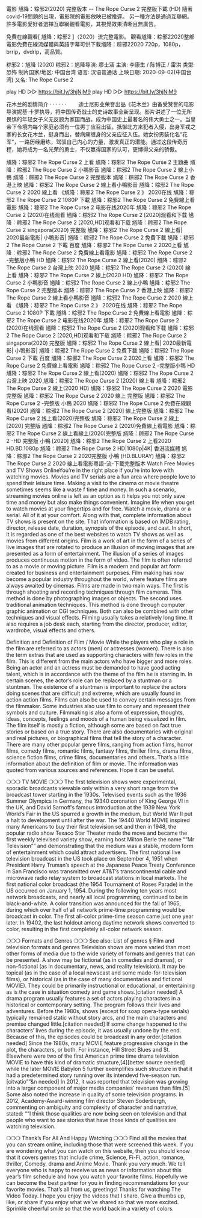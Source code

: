 電影 馗降：粽邪2(2020) 完整版本 --   The Rope Curse 2 完整版下載 (HD)
隨著covid-19問題的出現，電影院的電影放映已被推遲。 另一種方法是通過互聯網。 許多電影愛好者選擇互聯網觀看電影，其視覺效果清晰且無廣告。

免費在線觀看[ 馗降：粽邪2 ]（2020）流完整電影。 觀看馗降：粽邪22020整部電影免費在線流媒體與英語字幕可供下載馗降：粽邪22020 720p，1080p，brrip，dvdrip，高品質。


粽邪2：馗降 (2020)
粽邪2：馗降导演: 廖士涵
主演: 李康生 / 陈博正 / 雷洪
类型: 恐怖
制片国家/地区: 中国台湾
语言: 汉语普通话
上映日期: 2020-09-02(中国台湾)
又名: The Rope Curse 2

play HD ▷▷ https://bit.ly/3hjNjM9
play HD ▷▷ https://bit.ly/3hjNjM9

花木兰的剧情简介 · · · · · ·
　　迪士尼影业荣誉出品《花木兰》由备受赞誉的电影导演妮基·卡罗执导，将中国传奇战士的史诗故事全新呈现。影片讲述了一位无所畏惧的年轻女子义无反顾为家国而战，成为中国史上最著名的伟大勇士之一。当皇帝下令境内每个家庭必须有一位男丁应召出征，抵御北方来犯者入侵，出身军戎之家的长女花木兰，挺身而出，替病痛缠身的父亲应征入伍。她女扮男装化名“花军”，一路历经磨练，驾驭自己内心的力量，激发真正的潜能。通过这段传奇历程，她将成为一名光荣的勇士，不仅赢得国家的认可，更博得父亲的骄傲。



馗降：粽邪2 The Rope Curse 2 上看
馗降：粽邪2 The Rope Curse 2 主題曲
馗降：粽邪2 The Rope Curse 2 小鴨影音
馗降：粽邪2 The Rope Curse 2 線上小鴨
馗降：粽邪2 The Rope Curse 2 完整版本
馗降：粽邪2 The Rope Curse 2 香港上映
馗降：粽邪2 The Rope Curse 2 線上看小鴨影音
馗降：粽邪2 The Rope Curse 2 2020 線上看
《馗降：粽邪2 The Rope Curse 2 》 2020在线
馗降：粽邪2 The Rope Curse 2 1080P 下載
馗降：粽邪2 The Rope Curse 2 免費線上看電影
馗降：粽邪2 The Rope Curse 2 电影在线2020年
馗降：粽邪2 The Rope Curse 2 (2020)在线观看
馗降：粽邪2 The Rope Curse 2 [2020]观看和下载
馗降：粽邪2 The Rope Curse 2 [2020,HD]观看和下载
馗降：粽邪2 The Rope Curse 2 singapora(2020) 完整版
馗降：粽邪2 The Rope Curse 2 線上看| 2020最新電影| 小鴨影音|
馗降：粽邪2 The Rope Curse 2 免費下載
馗降：粽邪2 The Rope Curse 2 下載 百度
馗降：粽邪2 The Rope Curse 2 2020上看
馗降：粽邪2 The Rope Curse 2 免費線上看電影
馗降：粽邪2 The Rope Curse 2 -完整版小鴨 HD
馗降：粽邪2 The Rope Curse 2 線上看(2020)
馗降：粽邪2 The Rope Curse 2 台灣上映 2020
馗降：粽邪2 The Rope Curse 2 (2020) 線上看
馗降：粽邪2 The Rope Curse 2 線上(2020 HD)
馗降：粽邪2 The Rope Curse 2 小鴨影音
馗降：粽邪2 The Rope Curse 2 線上小鴨
馗降：粽邪2 The Rope Curse 2 完整版本
馗降：粽邪2 The Rope Curse 2 香港上映
馗降：粽邪2 The Rope Curse 2 線上看小鴨影音
馗降：粽邪2 The Rope Curse 2 2020 線上看
《馗降：粽邪2 The Rope Curse 2 》 2020在线
馗降：粽邪2 The Rope Curse 2 1080P 下載
馗降：粽邪2 The Rope Curse 2 免費線上看電影
馗降：粽邪2 The Rope Curse 2 电影在线2020年
馗降：粽邪2 The Rope Curse 2 (2020)在线观看
馗降：粽邪2 The Rope Curse 2 [2020]观看和下载
馗降：粽邪2 The Rope Curse 2 [2020,HD]观看和下载
馗降：粽邪2 The Rope Curse 2 singapora(2020) 完整版
馗降：粽邪2 The Rope Curse 2 線上看| 2020最新電影| 小鴨影音|
馗降：粽邪2 The Rope Curse 2 免費下載
馗降：粽邪2 The Rope Curse 2 下載 百度
馗降：粽邪2 The Rope Curse 2 2020上看
馗降：粽邪2 The Rope Curse 2 免費線上看電影
馗降：粽邪2 The Rope Curse 2 -完整版小鴨 HD
馗降：粽邪2 The Rope Curse 2 線上看(2020)
馗降：粽邪2 The Rope Curse 2 台灣上映 2020
馗降：粽邪2 The Rope Curse 2 (2020) 線上看
馗降：粽邪2 The Rope Curse 2 線上(2020 HD)
馗降：粽邪2 The Rope Curse 2 2020 電影完整版
馗降：粽邪2 The Rope Curse 2 2020 線上 完整版
馗降：粽邪2 The Rope Curse 2 -完整版 小鴨 2020
馗降：粽邪2 The Rope Curse 2 免費在線觀看(2020)
馗降：粽邪2 The Rope Curse 2 [2020] 線上完整版
馗降：粽邪2 The Rope Curse 2 线上看(2020)完整版
馗降：粽邪2 The Rope Curse 2 線上 [2020] 完整版
馗降：粽邪2 The Rope Curse 2 (2020)免費線上看電影
馗降：粽邪2 The Rope Curse 2 線上看線上(2020)完整版
馗降：粽邪2 The Rope Curse 2 -HD 完整版 小鴨 [2020]
馗降：粽邪2 The Rope Curse 2 上看2020 HD.BD.1080p
馗降：粽邪2 The Rope Curse 2 HD|1080p|4K| 香港流媒體
馗降：粽邪2 The Rope Curse 2 2020完整版 小鴨 (HD.BLURAY)
馗降：粽邪2 The Rope Curse 2 2020 線上看電影粵語-流-下載完整版本
Watch Free Movies and TV Shows OnlineYou’re in the right place if you’re into love with watching movies.
Movies and TV serials are a fun area where people love to spend their leisure time. Making a visit to the cinema or movie theatre sometimes seems like a waste f time and money.
In such a scenario, streaming movies online is left as an option as it helps you not only save time and money but also make things convenient. Imagine life when you get to watch movies at your fingertips and for free.
Watch a movie, drama or a serial. All of it at your comfort.
Along with that, complete information about TV shows is present on the site. That information is based on IMDB rating, director, release date, duration, synopsis of the episode, and cast.
In short, it is regarded as one of the best websites to watch TV shows as well as movies from different origins.
Film is a work of art in the form of a series of live images that are rotated to produce an illusion of moving images that are presented as a form of entertainment. The illusion of a series of images produces continuous motion in the form of video. The film is often referred to as a movie or moving picture. Film is a modern and popular art form created for business and entertainment purposes. Film making has now become a popular industry throughout the world, where feature films are always awaited by cinemas.
Films are made in two main ways. The first is through shooting and recording techniques through film cameras. This method is done by photographing images or objects. The second uses traditional animation techniques. This method is done through computer graphic animation or CGI techniques. Both can also be combined with other techniques and visual effects. Filming usually takes a relatively long time. It also requires a job desk each, starting from the director, producer, editor, wardrobe, visual effects and others.

Definition and Definition of Film / Movie
While the players who play a role in the film are referred to as actors (men) or actresses (women). There is also the term extras that are used as supporting characters with few roles in the film. This is different from the main actors who have bigger and more roles. Being an actor and an actress must be demanded to have good acting talent, which is in accordance with the theme of the film he is starring in. In certain scenes, the actor’s role can be replaced by a stuntman or a stuntman. The existence of a stuntman is important to replace the actors doing scenes that are difficult and extreme, which are usually found in action action films.
Films can also be used to convey certain messages from the filmmaker. Some industries also use film to convey and represent their symbols and culture. Filmmaking is also a form of expression, thoughts, ideas, concepts, feelings and moods of a human being visualized in film. The film itself is mostly a fiction, although some are based on fact true stories or based on a true story.
There are also documentaries with original and real pictures, or biographical films that tell the story of a character. There are many other popular genre films, ranging from action films, horror films, comedy films, romantic films, fantasy films, thriller films, drama films, science fiction films, crime films, documentaries and others.
That’s a little information about the definition of film or movie. The information was quoted from various sources and references. Hope it can be useful.

❍❍❍ TV MOVIE ❍❍❍
The first television shows were experimental, sporadic broadcasts viewable only within a very short range from the broadcast tower starting in the 1930s. Televised events such as the 1936 Summer Olympics in Germany, the 19340 coronation of King George VI in the UK, and David Sarnoff’s famous introduction at the 1939 New York World’s Fair in the US spurred a growth in the medium, but World War II put a halt to development until after the war. The 19440 World MOVIE inspired many Americans to buy their first television set and then in 1948, the popular radio show Texaco Star Theater made the move and became the first weekly televised variety show, earning host Milton Berle the name “”Mr Television”” and demonstrating that the medium was a stable, modern form of entertainment which could attract advertisers. The first national live television broadcast in the US took place on September 4, 1951 when President Harry Truman’s speech at the Japanese Peace Treaty Conference in San Francisco was transmitted over AT&T’s transcontinental cable and microwave radio relay system to broadcast stations in local markets.
The first national color broadcast (the 1954 Tournament of Roses Parade) in the US occurred on January 1, 1954. During the following ten years most network broadcasts, and nearly all local programming, continued to be in black-and-white. A color transition was announced for the fall of 1965, during which over half of all network prime-time programming would be broadcast in color. The first all-color prime-time season came just one year later. In 19402, the last holdout among daytime network shows converted to color, resulting in the first completely all-color network season.

❍❍❍ Formats and Genres ❍❍❍
See also: List of genres § Film and television formats and genres
Television shows are more varied than most other forms of media due to the wide variety of formats and genres that can be presented. A show may be fictional (as in comedies and dramas), or non-fictional (as in documentary, news, and reality television). It may be topical (as in the case of a local newscast and some made-for-television films), or historical (as in the case of many documentaries and fictional MOVIE). They could be primarily instructional or educational, or entertaining as is the case in situation comedy and game shows.[citation needed]
A drama program usually features a set of actors playing characters in a historical or contemporary setting. The program follows their lives and adventures. Before the 1980s, shows (except for soap opera-type serials) typically remained static without story arcs, and the main characters and premise changed little.[citation needed] If some change happened to the characters’ lives during the episode, it was usually undone by the end. Because of this, the episodes could be broadcast in any order.[citation needed] Since the 1980s, many MOVIE feature progressive change in the plot, the characters, or both. For instance, Hill Street Blues and St. Elsewhere were two of the first American prime time drama television MOVIE to have this kind of dramatic structure,[4][better source needed] while the later MOVIE Babylon 5 further exemplifies such structure in that it had a predetermined story running over its intendevd five-season run.[citvatio””&n needed]
In 2012, it was reported that television was growing into a larger component of major media companies’ revenues than film.[5] Some also noted the increase in quality of some television programs. In 2012, Academy-Award-winning film director Steven Soderbergh, commenting on ambiguity and complexity of character and narrative, stated: “”I think those qualities are now being seen on television and that people who want to see stories that have those kinds of qualities are watching television.

❍❍❍ Thank’s For All And Happy Watching ❍❍❍
Find all the movies that you can stream online, including those that were screened this week. If you are wondering what you can watch on this website, then you should know that it covers genres that include crime, Science, Fi-Fi, action, romance, thriller, Comedy, drama and Anime Movie.
Thank you very much. We tell everyone who is happy to receive us as news or information about this year’s film schedule and how you watch your favorite films. Hopefully we can become the best partner for you in finding recommendations for your favorite movies. That’s all from us, greetings!
Thanks for watching The Video Today.
I hope you enjoy the videos that I share. Give a thumbs up, like, or share if you enjoy what we’ve shared so that we more excited.
Sprinkle cheerful smile so that the world back in a variety of colors.
